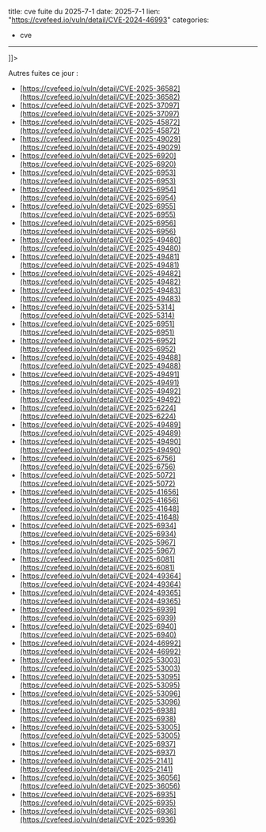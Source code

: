  
title: cve fuite du 2025-7-1
date: 2025-7-1
lien: "https://cvefeed.io/vuln/detail/CVE-2024-46993"
categories:
  - cve
---

]]>


Autres fuites ce jour :
- [https://cvefeed.io/vuln/detail/CVE-2025-36582](https://cvefeed.io/vuln/detail/CVE-2025-36582)
- [https://cvefeed.io/vuln/detail/CVE-2025-37097](https://cvefeed.io/vuln/detail/CVE-2025-37097)
- [https://cvefeed.io/vuln/detail/CVE-2025-45872](https://cvefeed.io/vuln/detail/CVE-2025-45872)
- [https://cvefeed.io/vuln/detail/CVE-2025-49029](https://cvefeed.io/vuln/detail/CVE-2025-49029)
- [https://cvefeed.io/vuln/detail/CVE-2025-6920](https://cvefeed.io/vuln/detail/CVE-2025-6920)
- [https://cvefeed.io/vuln/detail/CVE-2025-6953](https://cvefeed.io/vuln/detail/CVE-2025-6953)
- [https://cvefeed.io/vuln/detail/CVE-2025-6954](https://cvefeed.io/vuln/detail/CVE-2025-6954)
- [https://cvefeed.io/vuln/detail/CVE-2025-6955](https://cvefeed.io/vuln/detail/CVE-2025-6955)
- [https://cvefeed.io/vuln/detail/CVE-2025-6956](https://cvefeed.io/vuln/detail/CVE-2025-6956)
- [https://cvefeed.io/vuln/detail/CVE-2025-49480](https://cvefeed.io/vuln/detail/CVE-2025-49480)
- [https://cvefeed.io/vuln/detail/CVE-2025-49481](https://cvefeed.io/vuln/detail/CVE-2025-49481)
- [https://cvefeed.io/vuln/detail/CVE-2025-49482](https://cvefeed.io/vuln/detail/CVE-2025-49482)
- [https://cvefeed.io/vuln/detail/CVE-2025-49483](https://cvefeed.io/vuln/detail/CVE-2025-49483)
- [https://cvefeed.io/vuln/detail/CVE-2025-5314](https://cvefeed.io/vuln/detail/CVE-2025-5314)
- [https://cvefeed.io/vuln/detail/CVE-2025-6951](https://cvefeed.io/vuln/detail/CVE-2025-6951)
- [https://cvefeed.io/vuln/detail/CVE-2025-6952](https://cvefeed.io/vuln/detail/CVE-2025-6952)
- [https://cvefeed.io/vuln/detail/CVE-2025-49488](https://cvefeed.io/vuln/detail/CVE-2025-49488)
- [https://cvefeed.io/vuln/detail/CVE-2025-49491](https://cvefeed.io/vuln/detail/CVE-2025-49491)
- [https://cvefeed.io/vuln/detail/CVE-2025-49492](https://cvefeed.io/vuln/detail/CVE-2025-49492)
- [https://cvefeed.io/vuln/detail/CVE-2025-6224](https://cvefeed.io/vuln/detail/CVE-2025-6224)
- [https://cvefeed.io/vuln/detail/CVE-2025-49489](https://cvefeed.io/vuln/detail/CVE-2025-49489)
- [https://cvefeed.io/vuln/detail/CVE-2025-49490](https://cvefeed.io/vuln/detail/CVE-2025-49490)
- [https://cvefeed.io/vuln/detail/CVE-2025-6756](https://cvefeed.io/vuln/detail/CVE-2025-6756)
- [https://cvefeed.io/vuln/detail/CVE-2025-5072](https://cvefeed.io/vuln/detail/CVE-2025-5072)
- [https://cvefeed.io/vuln/detail/CVE-2025-41656](https://cvefeed.io/vuln/detail/CVE-2025-41656)
- [https://cvefeed.io/vuln/detail/CVE-2025-41648](https://cvefeed.io/vuln/detail/CVE-2025-41648)
- [https://cvefeed.io/vuln/detail/CVE-2025-6934](https://cvefeed.io/vuln/detail/CVE-2025-6934)
- [https://cvefeed.io/vuln/detail/CVE-2025-5967](https://cvefeed.io/vuln/detail/CVE-2025-5967)
- [https://cvefeed.io/vuln/detail/CVE-2025-6081](https://cvefeed.io/vuln/detail/CVE-2025-6081)
- [https://cvefeed.io/vuln/detail/CVE-2024-49364](https://cvefeed.io/vuln/detail/CVE-2024-49364)
- [https://cvefeed.io/vuln/detail/CVE-2024-49365](https://cvefeed.io/vuln/detail/CVE-2024-49365)
- [https://cvefeed.io/vuln/detail/CVE-2025-6939](https://cvefeed.io/vuln/detail/CVE-2025-6939)
- [https://cvefeed.io/vuln/detail/CVE-2025-6940](https://cvefeed.io/vuln/detail/CVE-2025-6940)
- [https://cvefeed.io/vuln/detail/CVE-2024-46992](https://cvefeed.io/vuln/detail/CVE-2024-46992)
- [https://cvefeed.io/vuln/detail/CVE-2025-53003](https://cvefeed.io/vuln/detail/CVE-2025-53003)
- [https://cvefeed.io/vuln/detail/CVE-2025-53095](https://cvefeed.io/vuln/detail/CVE-2025-53095)
- [https://cvefeed.io/vuln/detail/CVE-2025-53096](https://cvefeed.io/vuln/detail/CVE-2025-53096)
- [https://cvefeed.io/vuln/detail/CVE-2025-6938](https://cvefeed.io/vuln/detail/CVE-2025-6938)
- [https://cvefeed.io/vuln/detail/CVE-2025-53005](https://cvefeed.io/vuln/detail/CVE-2025-53005)
- [https://cvefeed.io/vuln/detail/CVE-2025-6937](https://cvefeed.io/vuln/detail/CVE-2025-6937)
- [https://cvefeed.io/vuln/detail/CVE-2025-2141](https://cvefeed.io/vuln/detail/CVE-2025-2141)
- [https://cvefeed.io/vuln/detail/CVE-2025-36056](https://cvefeed.io/vuln/detail/CVE-2025-36056)
- [https://cvefeed.io/vuln/detail/CVE-2025-6935](https://cvefeed.io/vuln/detail/CVE-2025-6935)
- [https://cvefeed.io/vuln/detail/CVE-2025-6936](https://cvefeed.io/vuln/detail/CVE-2025-6936)
